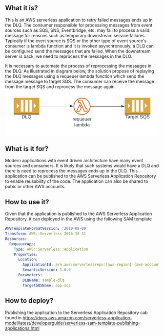 ## What it is?
This is an AWS serverless application to retry failed messages ends up in the DLQ. The consumer responsible for processing messages from event sources such as SQS, SNS, Eventbridge, etc. may fail to process a valid message for reasons such as temporary downstream service failures. Typically if the evert source is SQS or the other type of event source's consumer is lambda function and it is invoked asynchronously, a DLQ can be configured send the messages that are failed. When the downstream server is back, we need to reprocess the messages in the DLQ.

It is necessary to automate the process of reprocessing the messages in the DLQ. As illustrated in diagram below, the solution propose of replaying the DLQ messages using a requeuer lambda function which send the message message to target SQS. The consumer can receive the message from the target SQS and reprocess the message again.
![Design diagram](./images/arch_diagram.png)

## What is it for?
Modern applications with event driven architecture have many event sources and consumers. It is likely that such systems would have a DLQ and there is need to reprocess the messages ends up in the DLQ. This application can be published to the AWS Serverless Application Repository to enable reusability of the code. The application can also be shared to pubic or other AWS accounts.

## How to use it?

Given that the application is published to the AWS Serverless Application Repository, it can deployed in the AWS using the following SAM template

```yaml
AWSTemplateFormatVersion: '2010-09-09'
Transform: AWS::Serverless-2016-10-31
Resources:
  RequeuerApp:
    Type: AWS::Serverless::Application
    Properties:
      Location:
        ApplicationId: arn:aws:serverlessrepo:{aws-region}:{aws-account-id}:applications/{application-name}
        SemanticVersion: 1.0.0
      Parameters:
        DLQName: sample-dlq
        TargetSQSName: app-sqs
```

## How to deploy?

Publishing the application to the Serverless Application Repository cab found in https://docs.aws.amazon.com/serverless-application-model/latest/developerguide/serverless-sam-template-publishing-applications.html
